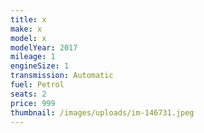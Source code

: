 ```yaml
---
title: x
make: x
model: x
modelYear: 2017
mileage: 1
engineSize: 1
transmission: Automatic
fuel: Petrol
seats: 2
price: 999
thumbnail: /images/uploads/im-146731.jpeg
---
```

